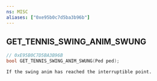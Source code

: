 ```yaml
---
ns: MISC
aliases: ["0xe95b0c7d5ba3b96b"]
---
```

## GET_TENNIS_SWING_ANIM_SWUNG

```c
// 0xE95B0C7D5BA3B96B
bool GET_TENNIS_SWING_ANIM_SWUNG(Ped ped);
```

```
If the swing anim has reached the interruptible point.
```
